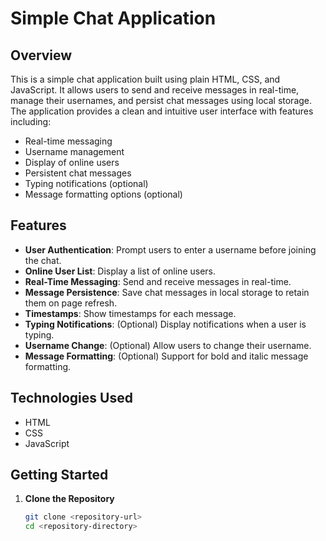 # Simple Chat Application

## Overview

This is a simple chat application built using plain HTML, CSS, and JavaScript. It allows users to send and receive messages in real-time, manage their usernames, and persist chat messages using local storage. The application provides a clean and intuitive user interface with features including:

- Real-time messaging
- Username management
- Display of online users
- Persistent chat messages
- Typing notifications (optional)
- Message formatting options (optional)

## Features

- **User Authentication**: Prompt users to enter a username before joining the chat.
- **Online User List**: Display a list of online users.
- **Real-Time Messaging**: Send and receive messages in real-time.
- **Message Persistence**: Save chat messages in local storage to retain them on page refresh.
- **Timestamps**: Show timestamps for each message.
- **Typing Notifications**: (Optional) Display notifications when a user is typing.
- **Username Change**: (Optional) Allow users to change their username.
- **Message Formatting**: (Optional) Support for bold and italic message formatting.

## Technologies Used

- HTML
- CSS
- JavaScript

## Getting Started

1. **Clone the Repository**

   ```bash
   git clone <repository-url>
   cd <repository-directory>
